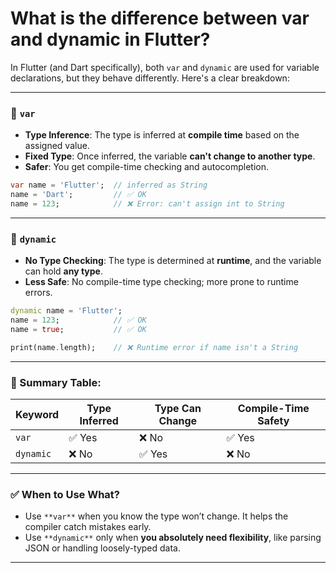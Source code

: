 # What is the difference between var and dynamic in Flutter?

In Flutter (and Dart specifically), both `var` and `dynamic` are used for variable declarations, but they behave differently. Here's a clear breakdown:

---

### 🔹 `var`

- **Type Inference**: The type is inferred at **compile time** based on the assigned value.
- **Fixed Type**: Once inferred, the variable **can't change to another type**.
- **Safer**: You get compile-time checking and autocompletion.

```dart
var name = 'Flutter';  // inferred as String
name = 'Dart';         // ✅ OK
name = 123;            // ❌ Error: can't assign int to String
```

---

### 🔹 `dynamic`

- **No Type Checking**: The type is determined at **runtime**, and the variable can hold **any type**.
- **Less Safe**: No compile-time type checking; more prone to runtime errors.

```dart
dynamic name = 'Flutter';
name = 123;            // ✅ OK
name = true;           // ✅ OK

print(name.length);    // ❌ Runtime error if name isn't a String
```

---

### 🔸 Summary Table:

| Keyword | Type Inferred | Type Can Change | Compile-Time Safety |
|--------|----------------|------------------|----------------------|
| `var`  | ✅ Yes         | ❌ No            | ✅ Yes               |
| `dynamic` | ❌ No       | ✅ Yes           | ❌ No                |

---

### ✅ When to Use What?

- Use `**var**` when you know the type won’t change. It helps the compiler catch mistakes early.
- Use `**dynamic**` only when **you absolutely need flexibility**, like parsing JSON or handling loosely-typed data.

---

